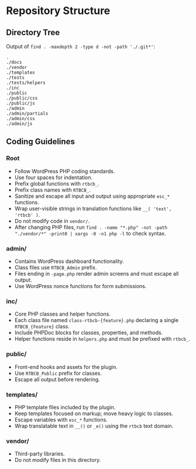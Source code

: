# Repository Structure

## Directory Tree

Output of `find . -maxdepth 2 -type d -not -path './.git*'`:

```
.
./docs
./vendor
./templates
./tests
./tests/helpers
./inc
./public
./public/css
./public/js
./admin
./admin/partials
./admin/css
./admin/js
```

## Coding Guidelines

### Root

- Follow WordPress PHP coding standards.
- Use four spaces for indentation.
- Prefix global functions with `rtbcb_`.
- Prefix class names with `RTBCB_`.
- Sanitize and escape all input and output using appropriate `esc_*` functions.
- Wrap user-visible strings in translation functions like `__( 'text', 'rtbcb' )`.
- Do not modify code in `vendor/`.
- After changing PHP files, run `find . -name "*.php" -not -path "./vendor/*" -print0 | xargs -0 -n1 php -l` to check syntax.

### admin/

- Contains WordPress dashboard functionality.
- Class files use `RTBCB_Admin` prefix.
- Files ending in `-page.php` render admin screens and must escape all output.
- Use WordPress nonce functions for form submissions.

### inc/

- Core PHP classes and helper functions.
- Each class file named `class-rtbcb-{feature}.php` declaring a single `RTBCB_{Feature}` class.
- Include PHPDoc blocks for classes, properties, and methods.
- Helper functions reside in `helpers.php` and must be prefixed with `rtbcb_`.

### public/

- Front-end hooks and assets for the plugin.
- Use `RTBCB_Public` prefix for classes.
- Escape all output before rendering.

### templates/

- PHP template files included by the plugin.
- Keep templates focused on markup; move heavy logic to classes.
- Escape variables with `esc_*` functions.
- Wrap translatable text in `__()` or `_e()` using the `rtbcb` text domain.

### vendor/

- Third-party libraries.
- Do not modify files in this directory.

